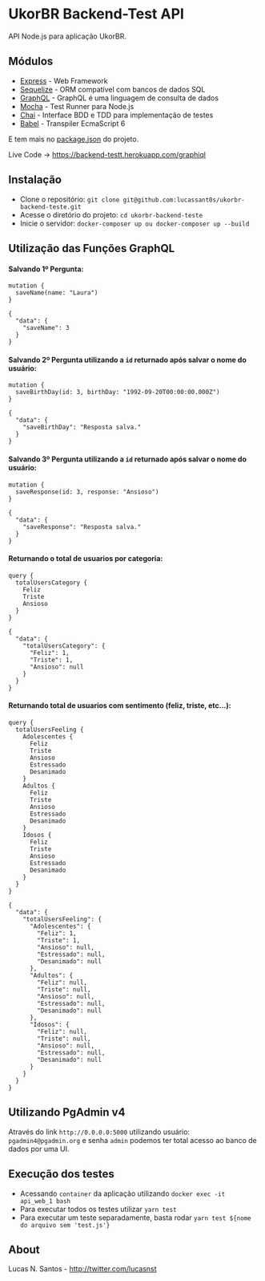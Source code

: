 # UkorBR Backend-Test API

API Node.js para aplicação UkorBR.

## Módulos

* [Express](http://expressjs.com/) - Web Framework
* [Sequelize](http://docs.sequelizejs.com/en/latest/) - ORM compatível com bancos de dados SQL
* [GraphQL](http://graphql.org) - GraphQL é uma linguagem de consulta de dados
* [Mocha](https://mochajs.org/) - Test Runner para Node.js
* [Chai](http://chaijs.com/) - Interface BDD e TDD para implementação de testes
* [Babel](https://babeljs.io/) - Transpiler EcmaScript 6

E tem mais no [package.json](https://github.com/lucassant0s/ukorbr-backend-teste/blob/master/package.json) do projeto.

Live Code -> https://backend-testt.herokuapp.com/graphiql

## Instalação

* Clone o repositório: `git clone git@github.com:lucassant0s/ukorbr-backend-teste.git`
* Acesse o diretório do projeto: `cd ukorbr-backend-teste`
* Inicie o servidor: `docker-composer up ou docker-composer up --build`

## Utilização das Funções GraphQL

#### Salvando 1º Pergunta:
```
mutation {
  saveName(name: "Laura")
}
```
```
{
  "data": {
    "saveName": 3
  }
}
```

#### Salvando 2º Pergunta utilizando a `id` returnado após salvar o nome do usuário:
```
mutation {
  saveBirthDay(id: 3, birthDay: "1992-09-20T00:00:00.000Z")
}
```
```
{
  "data": {
    "saveBirthDay": "Resposta salva."
  }
}
```

#### Salvando 3º Pergunta utilizando a `id` returnado após salvar o nome do usuário:
```
mutation {
  saveResponse(id: 3, response: "Ansioso")
}
```
```
{
  "data": {
    "saveResponse": "Resposta salva."
  }
}
```

#### Returnando o total de usuarios por categoria:
```
query {
  totalUsersCategory {
    Feliz
    Triste
    Ansioso
  }
}
```
```
{
  "data": {
    "totalUsersCategory": {
      "Feliz": 1,
      "Triste": 1,
      "Ansioso": null
    }
  }
}
```

#### Returnando total de usuarios com sentimento (feliz, triste, etc...):
```
query {
  totalUsersFeeling {
    Adolescentes {
      Feliz
      Triste
      Ansioso
      Estressado
      Desanimado
    }
    Adultos {
      Feliz
      Triste
      Ansioso
      Estressado
      Desanimado
    }
    Idosos {
      Feliz
      Triste
      Ansioso
      Estressado
      Desanimado
    }
  }
}
```
```
{
  "data": {
    "totalUsersFeeling": {
      "Adolescentes": {
        "Feliz": 1,
        "Triste": 1,
        "Ansioso": null,
        "Estressado": null,
        "Desanimado": null
      },
      "Adultos": {
        "Feliz": null,
        "Triste": null,
        "Ansioso": null,
        "Estressado": null,
        "Desanimado": null
      },
      "Idosos": {
        "Feliz": null,
        "Triste": null,
        "Ansioso": null,
        "Estressado": null,
        "Desanimado": null
      }
    }
  }
}
```

## Utilizando PgAdmin v4

Através do link `http://0.0.0.0:5000` utilizando usuário: `pgadmin4@pgadmin.org` e senha `admin` podemos ter total acesso ao banco de dados por uma UI.

## Execução dos testes

- Acessando `container` da aplicação utilizando `docker exec -it api_web_1 bash`
- Para executar todos os testes utilizar `yarn test`
- Para executar um teste separadamente, basta rodar `yarn test ${nome do arquivo sem 'test.js'}`

## About

Lucas N. Santos - http://twitter.com/lucasnst
